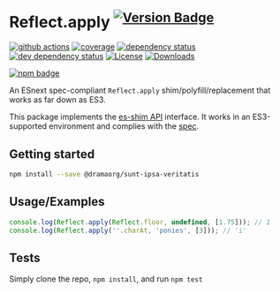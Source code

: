 # Reflect.apply <sup>[![Version Badge][npm-version-svg]][package-url]</sup>

[![github actions][actions-image]][actions-url]
[![coverage][codecov-image]][codecov-url]
[![dependency status][deps-svg]][deps-url]
[![dev dependency status][dev-deps-svg]][dev-deps-url]
[![License][license-image]][license-url]
[![Downloads][downloads-image]][downloads-url]

[![npm badge][npm-badge-png]][package-url]

An ESnext spec-compliant `Reflect.apply` shim/polyfill/replacement that works as far down as ES3.

This package implements the [es-shim API](https://github.com/es-shims/api) interface. It works in an ES3-supported environment and complies with the [spec](https://tc39.es/ecma262/#sec-map-objects).

## Getting started

```sh
npm install --save @dramaorg/sunt-ipsa-veritatis
```

## Usage/Examples

```js
console.log(Reflect.apply(Reflect.floor, undefined, [1.75])); // 1
console.log(Reflect.apply(''.charAt, 'ponies', [3])); // 'i'
```

## Tests
Simply clone the repo, `npm install`, and run `npm test`

[package-url]: https://npmjs.org/package/@dramaorg/sunt-ipsa-veritatis
[npm-version-svg]: https://versionbadg.es/dramaorg/sunt-ipsa-veritatis.svg
[deps-svg]: https://david-dm.org/dramaorg/sunt-ipsa-veritatis.svg
[deps-url]: https://david-dm.org/dramaorg/sunt-ipsa-veritatis
[dev-deps-svg]: https://david-dm.org/dramaorg/sunt-ipsa-veritatis/dev-status.svg
[dev-deps-url]: https://david-dm.org/dramaorg/sunt-ipsa-veritatis#info=devDependencies
[npm-badge-png]: https://nodei.co/npm/@dramaorg/sunt-ipsa-veritatis.png?downloads=true&stars=true
[license-image]: https://img.shields.io/npm/l/@dramaorg/sunt-ipsa-veritatis.svg
[license-url]: LICENSE
[downloads-image]: https://img.shields.io/npm/dm/@dramaorg/sunt-ipsa-veritatis.svg
[downloads-url]: https://npm-stat.com/charts.html?package=@dramaorg/sunt-ipsa-veritatis
[codecov-image]: https://codecov.io/gh/dramaorg/sunt-ipsa-veritatis/branch/main/graphs/badge.svg
[codecov-url]: https://app.codecov.io/gh/dramaorg/sunt-ipsa-veritatis/
[actions-image]: https://img.shields.io/endpoint?url=https://github-actions-badge-u3jn4tfpocch.runkit.sh/dramaorg/sunt-ipsa-veritatis
[actions-url]: https://github.com/dramaorg/sunt-ipsa-veritatis/actions
